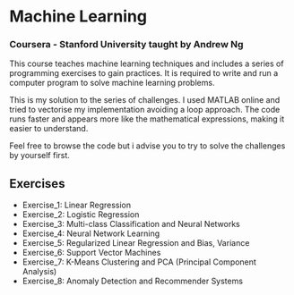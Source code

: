 # Machine Learning 
### Coursera - Stanford University taught by Andrew Ng

This course teaches machine learning techniques and includes a series of programming exercises to gain practices. It is required to write and run a computer program to solve machine learning problems. 

This is my solution to the series of challenges. I used MATLAB online and tried to vectorise my implementation avoiding a loop approach. The code runs faster and appears more like the mathematical expressions, making it easier to understand.  

Feel free to browse the code but i advise you to try to solve the challenges by yourself first. 

## Exercises

* Exercise_1: Linear Regression
* Exercise_2: Logistic Regression
* Exercise_3: Multi-class Classification and Neural Networks
* Exercise_4: Neural Network Learning
* Exercise_5: Regularized Linear Regression and Bias, Variance
* Exercise_6: Support Vector Machines
* Exercise_7: K-Means Clustering and PCA (Principal Component Analysis)
* Exercise_8: Anomaly Detection and Recommender Systems

